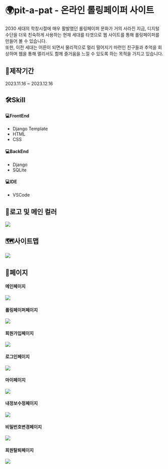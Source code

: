 <h1>🌍pit-a-pat - 온라인 롤링페이퍼 사이트</h1>
2030 세대의 학창시절에 매우 활발했던 롤링페이퍼 문화가 거의 사라진 지금, 디지털 수단을 더욱 친숙하게 사용하는 현재 세대를 타겟으로 웹 사이트를 통해 롤링페이퍼를 만들어 볼 수 있습니다.<br> 또한, 이전 세대는 어른이 되면서 물리적으로 멀리 떨어지기 마련인 친구들과 추억을 회상하며 웹을 통해 멀리서도 함께 즐거움을 느낄 수 있도록 하는 목적을 가지고 있습니다.

<h2>📆제작기간</h2>
2023.11.16 ~ 2023.12.16

<h2>🛠Skill</h2>

<h4>💻FrontEnd</h4>
<ul>
<li>Django Template</li>
<li>HTML</li>
<li>CSS</li>
</ul>

<h4>💻BackEnd</h4>
<ul>
<li>Django</li>
<li>SQLite</li>
</ul>

<h4>💻IDE</h4>
<ul>
<li>VSCode</li>
</ul>

<h2>🎨로고 및 메인 컬러</h2>
<img src='https://github.com/Nyoungsun/pit-a-pat/assets/121652746/f615eb56-5bcc-4d78-989f-4b2ed228027a'>

<h2>🗺️사이트맵</h2>
<img src='https://github.com/Nyoungsun/pit-a-pat/assets/121652746/0b16a6d8-5586-4a18-b189-1a3677c732e1'>

<h2>📄페이지</h2>
<h4>메인페이지</h4>
<img src='https://github.com/Nyoungsun/pit-a-pat/assets/121652746/09ff995c-f134-4568-9564-9d51f17bfa1d'>

<h4>롤링페이퍼페이지</h4>
<img src='https://github.com/Nyoungsun/pit-a-pat/assets/121652746/d3dff6bb-ae92-43cb-b1bd-0ae4846d3b48'>

<h4>회원가입페이지</h4>
<img src='https://github.com/Nyoungsun/pit-a-pat/assets/121652746/8162c06a-f30d-4694-92ad-5a908e3ed16d'>

<h4>로그인페이지</h4>
<img src='https://github.com/Nyoungsun/pit-a-pat/assets/121652746/5e9f5649-897b-4706-bb1d-8cabb264cf16'>

<h4>마이페이지</h4>
<img src='https://github.com/Nyoungsun/pit-a-pat/assets/121652746/d8e5e109-1d33-4e32-90fc-f733f2f1dd03'>

<h4>내정보수정페이지</h4>
<img src='https://github.com/Nyoungsun/pit-a-pat/assets/121652746/cf0b84ac-b5aa-4293-8778-3ef32c56ebeb'>

<h4>비밀번호변경페이지</h4>
<img src='https://github.com/Nyoungsun/pit-a-pat/assets/121652746/edf332e6-1896-400a-bbea-587381828058'>

<h4>회원탈퇴페이지</h4>
<img src='https://github.com/Nyoungsun/pit-a-pat/assets/121652746/34ec8156-02af-4955-97ee-3078b5947bc1'>
